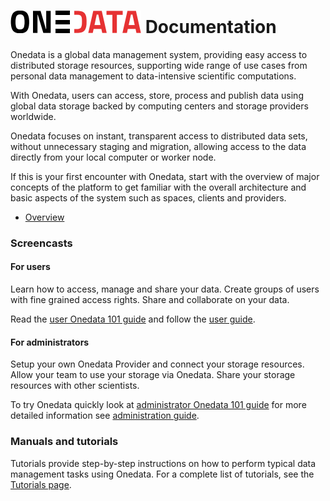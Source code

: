 # ![Onedata](doc/img/heading.png) Documentation
Onedata is a global data management system, providing easy access to distributed storage resources, supporting wide range of use cases from personal data management to data-intensive scientific computations.

With Onedata, users can access, store, process and publish data using global data storage backed by computing centers and storage providers worldwide.

Onedata focuses on instant, transparent access to distributed data sets, without unnecessary staging and migration, allowing access to the data directly from your local computer or worker node.

If this is your first encounter with Onedata, start with the overview of major concepts of the platform to get familiar with the overall architecture and basic aspects of the system such as spaces, clients and providers.

- [Overview](doc/getting_started/what_is_onedata.md)

### Screencasts

#### For users
Learn how to access, manage and share your data. Create groups of users with fine grained access rights. Share and collaborate on your data.

Read the [user Onedata 101 guide](doc/getting_started/user_onedata_101.md) and follow the [user guide](doc/user_guide.md).


#### For administrators

Setup your own Onedata Provider and connect your storage resources. Allow your team to use your storage via Onedata. Share your storage resources with other scientists.

To try Onedata quickly look at [administrator Onedata 101 guide](doc/getting_started/admin_onedata_101.md) for more detailed information see [administration guide](doc/admin_guide.md).

### Manuals and tutorials

Tutorials provide step-by-step instructions on how to perform typical data management tasks using Onedata. For a complete list of tutorials, see the [Tutorials page](doc/tutorials.md).

<!--Solutions section provides description of technology behind Onedata, with references to published scientific articles with more in depth description and evaluation. To learn more how Onedata works, check out the Solutions page.

Use the left-hand navigation or the list of links below to access the various sets of documentation that cover Onedata features in detail:

{% if book.todo %} - [HPC data transfer between providers](doc/solutions/rtransfer.md)
- TODO: [Accessing the data](){% endif %}
- [Sharing](doc/file_management.md) and [Collaboration](doc/space_collaboration.md)
- [Group management](doc/group_management.md) and [Access Control](doc/file_management.md) {% if book.todo %}
- TODO: [Uids and Gids Management]()
- TODO: [Authentication and authorization](doc/solutions/authentication.md){% endif %}-->

